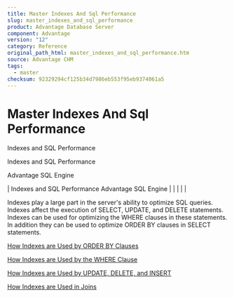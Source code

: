 ```yaml
---
title: Master Indexes And Sql Performance
slug: master_indexes_and_sql_performance
product: Advantage Database Server
component: Advantage
version: "12"
category: Reference
original_path_html: master_indexes_and_sql_performance.htm
source: Advantage CHM
tags:
  - master
checksum: 92329294cf125b34d7986eb553f95eb9374061a5
---
```


# Master Indexes And Sql Performance

Indexes and SQL Performance

Indexes and SQL Performance

Advantage SQL Engine

| Indexes and SQL Performance  Advantage SQL Engine |  |  |  |  |

Indexes play a large part in the server's ability to optimize SQL queries. Indexes affect the execution of SELECT, UPDATE, and DELETE statements. Indexes can be used for optimizing the WHERE clauses in these statements. In addition they can be used to optimize ORDER BY clauses in SELECT statements.

[How Indexes are Used by ORDER BY Clauses](master_how_indexes_are_used_by_order_by_clauses.md)

[How Indexes are Used by the WHERE Clause](master_how_indexes_are_used_by_the_where_clause.md)

[How Indexes are Used by UPDATE, DELETE, and INSERT](master_how_indexes_are_used_by_update_delete_and_insert.md)

[How Indexes are Used in Joins](master_how_indexes_are_used_in_joins.md)
